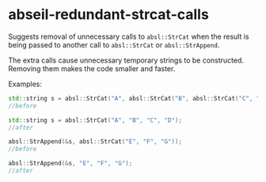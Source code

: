 # abseil-redundant-strcat-calls

Suggests removal of unnecessary calls to `absl::StrCat` when the result
is being passed to another call to `absl::StrCat` or `absl::StrAppend`.

The extra calls cause unnecessary temporary strings to be constructed.
Removing them makes the code smaller and faster.

Examples:

``` c++
std::string s = absl::StrCat("A", absl::StrCat("B", absl::StrCat("C", "D")));
//before

std::string s = absl::StrCat("A", "B", "C", "D");
//after

absl::StrAppend(&s, absl::StrCat("E", "F", "G"));
//before

absl::StrAppend(&s, "E", "F", "G");
//after
```
